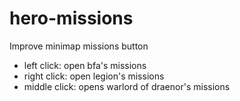 # hero-missions

Improve minimap missions button

- left click: open bfa's missions
- right click: open legion's missions
- middle click: opens warlord of draenor's missions
